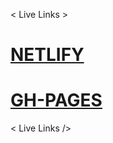 < Live Links >
# [NETLIFY](https://sanid.netlify.app/)
# [GH-PAGES](https://calvinjamesheath.github.io/sanid/)
< Live Links />
